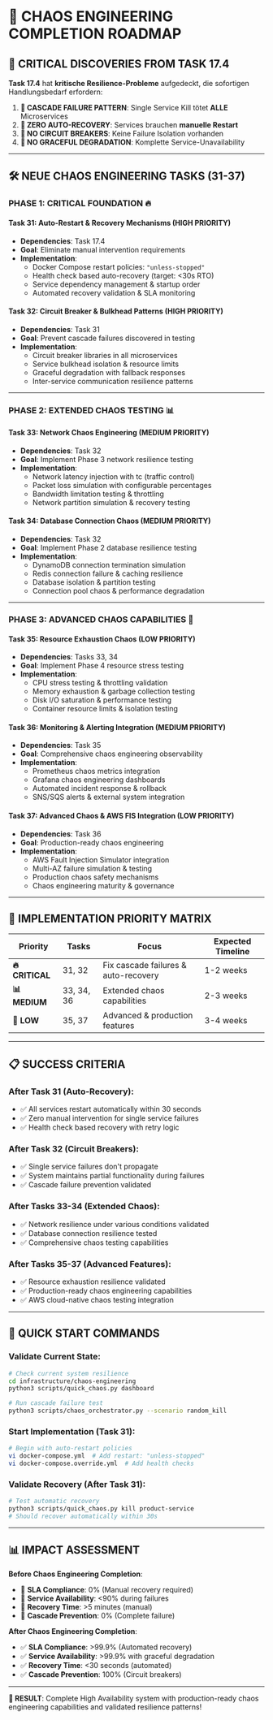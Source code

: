 # 🎯 CHAOS ENGINEERING COMPLETION ROADMAP

## 🚨 CRITICAL DISCOVERIES FROM TASK 17.4

**Task 17.4** hat **kritische Resilience-Probleme** aufgedeckt, die sofortigen Handlungsbedarf erfordern:

1. **🚨 CASCADE FAILURE PATTERN**: Single Service Kill tötet **ALLE** Microservices
2. **🚨 ZERO AUTO-RECOVERY**: Services brauchen **manuelle Restart** 
3. **🚨 NO CIRCUIT BREAKERS**: Keine Failure Isolation vorhanden
4. **🚨 NO GRACEFUL DEGRADATION**: Komplette Service-Unavailability

---

## 🛠️ NEUE CHAOS ENGINEERING TASKS (31-37)

### **PHASE 1: CRITICAL FOUNDATION** 🔥

#### **Task 31: Auto-Restart & Recovery Mechanisms** (HIGH PRIORITY)
- **Dependencies**: Task 17.4
- **Goal**: Eliminate manual intervention requirements
- **Implementation**:
  - Docker Compose restart policies: `"unless-stopped"`
  - Health check based auto-recovery (target: <30s RTO)
  - Service dependency management & startup order
  - Automated recovery validation & SLA monitoring

#### **Task 32: Circuit Breaker & Bulkhead Patterns** (HIGH PRIORITY)  
- **Dependencies**: Task 31
- **Goal**: Prevent cascade failures discovered in testing
- **Implementation**:
  - Circuit breaker libraries in all microservices
  - Service bulkhead isolation & resource limits
  - Graceful degradation with fallback responses
  - Inter-service communication resilience patterns

---

### **PHASE 2: EXTENDED CHAOS TESTING** 📊

#### **Task 33: Network Chaos Engineering** (MEDIUM PRIORITY)
- **Dependencies**: Task 32
- **Goal**: Implement Phase 3 network resilience testing
- **Implementation**:
  - Network latency injection with tc (traffic control)
  - Packet loss simulation with configurable percentages
  - Bandwidth limitation testing & throttling
  - Network partition simulation & recovery testing

#### **Task 34: Database Connection Chaos** (MEDIUM PRIORITY)
- **Dependencies**: Task 32
- **Goal**: Implement Phase 2 database resilience testing
- **Implementation**:
  - DynamoDB connection termination simulation
  - Redis connection failure & caching resilience
  - Database isolation & partition testing
  - Connection pool chaos & performance degradation

---

### **PHASE 3: ADVANCED CHAOS CAPABILITIES** 🔬

#### **Task 35: Resource Exhaustion Chaos** (LOW PRIORITY)
- **Dependencies**: Tasks 33, 34
- **Goal**: Implement Phase 4 resource stress testing
- **Implementation**:
  - CPU stress testing & throttling validation
  - Memory exhaustion & garbage collection testing
  - Disk I/O saturation & performance testing
  - Container resource limits & isolation testing

#### **Task 36: Monitoring & Alerting Integration** (MEDIUM PRIORITY)
- **Dependencies**: Task 35
- **Goal**: Comprehensive chaos engineering observability
- **Implementation**:
  - Prometheus chaos metrics integration
  - Grafana chaos engineering dashboards
  - Automated incident response & rollback
  - SNS/SQS alerts & external system integration

#### **Task 37: Advanced Chaos & AWS FIS Integration** (LOW PRIORITY)
- **Dependencies**: Task 36
- **Goal**: Production-ready chaos engineering
- **Implementation**:
  - AWS Fault Injection Simulator integration
  - Multi-AZ failure simulation & testing
  - Production chaos safety mechanisms
  - Chaos engineering maturity & governance

---

## 🎯 IMPLEMENTATION PRIORITY MATRIX

| Priority | Tasks | Focus | Expected Timeline |
|----------|--------|-------|-------------------|
| **🔥 CRITICAL** | 31, 32 | Fix cascade failures & auto-recovery | 1-2 weeks |
| **📊 MEDIUM** | 33, 34, 36 | Extended chaos capabilities | 2-3 weeks |
| **🔬 LOW** | 35, 37 | Advanced & production features | 3-4 weeks |

---

## 📋 SUCCESS CRITERIA

### **After Task 31 (Auto-Recovery)**:
- ✅ All services restart automatically within 30 seconds
- ✅ Zero manual intervention for single service failures
- ✅ Health check based recovery with retry logic

### **After Task 32 (Circuit Breakers)**:
- ✅ Single service failures don't propagate
- ✅ System maintains partial functionality during failures
- ✅ Cascade failure prevention validated

### **After Tasks 33-34 (Extended Chaos)**:
- ✅ Network resilience under various conditions validated
- ✅ Database connection resilience tested
- ✅ Comprehensive chaos testing capabilities

### **After Tasks 35-37 (Advanced Features)**:
- ✅ Resource exhaustion resilience validated
- ✅ Production-ready chaos engineering capabilities
- ✅ AWS cloud-native chaos testing integration

---

## 🚀 QUICK START COMMANDS

### **Validate Current State**:
```bash
# Check current system resilience
cd infrastructure/chaos-engineering
python3 scripts/quick_chaos.py dashboard

# Run cascade failure test
python3 scripts/chaos_orchestrator.py --scenario random_kill
```

### **Start Implementation (Task 31)**:
```bash
# Begin with auto-restart policies
vi docker-compose.yml  # Add restart: "unless-stopped"
vi docker-compose.override.yml  # Add health checks
```

### **Validate Recovery (After Task 31)**:
```bash
# Test automatic recovery
python3 scripts/quick_chaos.py kill product-service
# Should recover automatically within 30s
```

---

## 📊 IMPACT ASSESSMENT

**Before Chaos Engineering Completion**:
- 🚨 **SLA Compliance**: 0% (Manual recovery required)
- 🚨 **Service Availability**: <90% during failures
- 🚨 **Recovery Time**: >5 minutes (manual)
- 🚨 **Cascade Prevention**: 0% (Complete failure)

**After Chaos Engineering Completion**:
- ✅ **SLA Compliance**: >99.9% (Automated recovery)
- ✅ **Service Availability**: >99.9% with graceful degradation
- ✅ **Recovery Time**: <30 seconds (automated)
- ✅ **Cascade Prevention**: 100% (Circuit breakers)

---

**🎉 RESULT**: Complete High Availability system with production-ready chaos engineering capabilities and validated resilience patterns! 